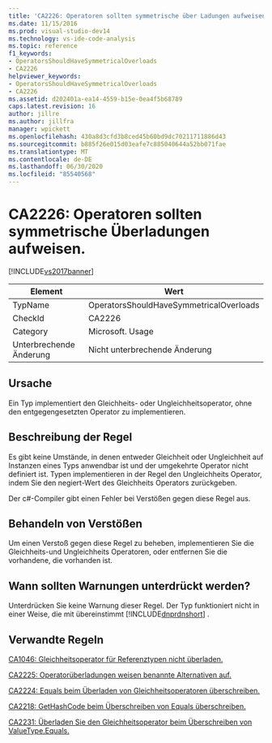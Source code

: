 ```yaml
---
title: 'CA2226: Operatoren sollten symmetrische über Ladungen aufweisen | Microsoft-Dokumentation'
ms.date: 11/15/2016
ms.prod: visual-studio-dev14
ms.technology: vs-ide-code-analysis
ms.topic: reference
f1_keywords:
- OperatorsShouldHaveSymmetricalOverloads
- CA2226
helpviewer_keywords:
- OperatorsShouldHaveSymmetricalOverloads
- CA2226
ms.assetid: d202401a-ea14-4559-b15e-0ea4f5b68789
caps.latest.revision: 16
author: jillre
ms.author: jillfra
manager: wpickett
ms.openlocfilehash: 430a8d3cfd3b8ced45b60bd9dc70211711886d43
ms.sourcegitcommit: b885f26e015d03eafe7c885040644a52bb071fae
ms.translationtype: MT
ms.contentlocale: de-DE
ms.lasthandoff: 06/30/2020
ms.locfileid: "85540568"
---
```

# <a name="ca2226-operators-should-have-symmetrical-overloads"></a>CA2226: Operatoren sollten symmetrische Überladungen aufweisen.
[!INCLUDE[vs2017banner](../includes/vs2017banner.md)]

|Element|Wert|
|-|-|
|TypName|OperatorsShouldHaveSymmetricalOverloads|
|CheckId|CA2226|
|Category|Microsoft. Usage|
|Unterbrechende Änderung|Nicht unterbrechende Änderung|

## <a name="cause"></a>Ursache
 Ein Typ implementiert den Gleichheits- oder Ungleichheitsoperator, ohne den entgegengesetzten Operator zu implementieren.

## <a name="rule-description"></a>Beschreibung der Regel
 Es gibt keine Umstände, in denen entweder Gleichheit oder Ungleichheit auf Instanzen eines Typs anwendbar ist und der umgekehrte Operator nicht definiert ist. Typen implementieren in der Regel den Ungleichheits Operator, indem Sie den negiert-Wert des Gleichheits Operators zurückgeben.

 Der c#-Compiler gibt einen Fehler bei Verstößen gegen diese Regel aus.

## <a name="how-to-fix-violations"></a>Behandeln von Verstößen
 Um einen Verstoß gegen diese Regel zu beheben, implementieren Sie die Gleichheits-und Ungleichheits Operatoren, oder entfernen Sie die vorhandene, die vorhanden ist.

## <a name="when-to-suppress-warnings"></a>Wann sollten Warnungen unterdrückt werden?
 Unterdrücken Sie keine Warnung dieser Regel. Der Typ funktioniert nicht in einer Weise, die mit übereinstimmt [!INCLUDE[dnprdnshort](../includes/dnprdnshort-md.md)] .

## <a name="related-rules"></a>Verwandte Regeln
 [CA1046: Gleichheitsoperator für Referenztypen nicht überladen.](../code-quality/ca1046-do-not-overload-operator-equals-on-reference-types.md)

 [CA2225: Operatorüberladungen weisen benannte Alternativen auf.](../code-quality/ca2225-operator-overloads-have-named-alternates.md)

 [CA2224: Equals beim Überladen von Gleichheitsoperatoren überschreiben.](../code-quality/ca2224-override-equals-on-overloading-operator-equals.md)

 [CA2218: GetHashCode beim Überschreiben von Equals überschreiben.](../code-quality/ca2218-override-gethashcode-on-overriding-equals.md)

 [CA2231: Überladen Sie den Gleichheitsoperator beim Überschreiben von ValueType.Equals.](../code-quality/ca2231-overload-operator-equals-on-overriding-valuetype-equals.md)
